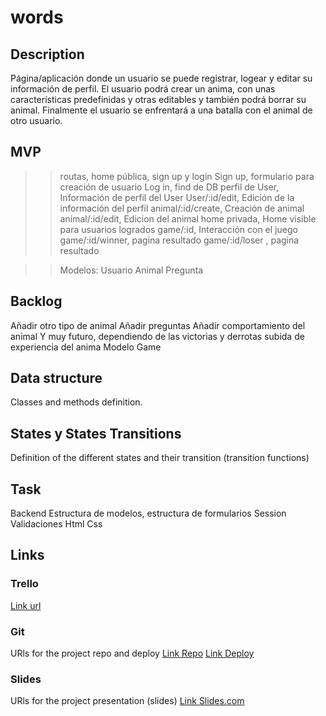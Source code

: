 # words

## Description

Página/aplicación donde un usuario se puede registrar, logear y editar su información de perfil.
El usuario podrá crear un anima, con unas características predefinidas y otras editables y también podrá borrar su animal.
Finalmente el usuario se enfrentará a una batalla con el animal de otro usuario.

## MVP

>>routas, 
home pública, sign up y login
Sign up, formulario para creación de usuario
Log in, find de DB
perfil de User, Información de perfil del User
User/:id/edit, Edición de la información del perfil
animal/:id/create,  Creación de animal
animal/:id/edit,  Edicion del animal
home privada, Home visible para usuarios logrados
game/:id,  Interacción con el juego
game/:id/winner, pagina resultado
game/:id/loser , pagina resultado

>>Modelos:
Usuario
Animal
Pregunta


## Backlog
Añadir otro tipo de animal
Añadir preguntas
Añadir comportamiento del animal
Y muy futuro, dependiendo de las victorias y derrotas subida de experiencia del anima
Modelo Game

## Data structure
Classes and methods definition.


## States y States Transitions
Definition of the different states and their transition (transition functions)



## Task
Backend
Estructura de modelos, estructura de formularios
Session
Validaciones
Html 
Css 



## Links

### Trello
[Link url](https://trello.com/b/noq1yTYS/dramas)


### Git
URls for the project repo and deploy
[Link Repo](http://github.com)
[Link Deploy](http://github.com)


### Slides
URls for the project presentation (slides)
[Link Slides.com](http://slides.com)